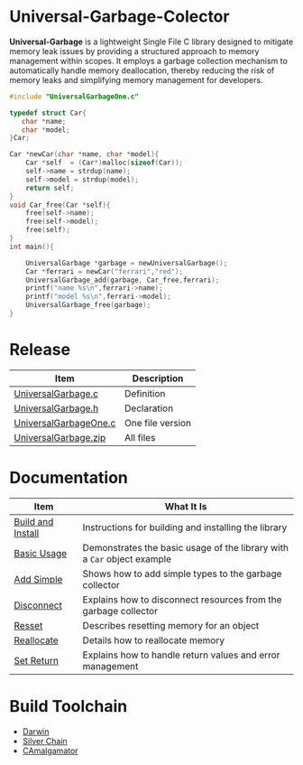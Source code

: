 # Universal-Garbage-Colector
**Universal-Garbage** is a lightweight Single File C library designed to mitigate memory leak issues by providing a structured approach to memory management within scopes. It employs a garbage collection mechanism to automatically handle memory deallocation, thereby reducing the risk of memory leaks and simplifying memory management for developers.

```c
#include "UniversalGarbageOne.c"

typedef struct Car{
   char *name;
   char *model;
}Car;

Car *newCar(char *name, char *model){
    Car *self  = (Car*)malloc(sizeof(Car));
    self->name = strdup(name);
    self->model = strdup(model);
    return self;
}
void Car_free(Car *self){
    free(self->name);
    free(self->model);
    free(self);
}
int main(){

    UniversalGarbage *garbage = newUniversalGarbage();
    Car *ferrari = newCar("ferrari","red");
    UniversalGarbage_add(garbage, Car_free,ferrari);
    printf("name %s\n",ferrari->name);
    printf("model %s\n",ferrari->model);
    UniversalGarbage_free(garbage);
}

```
# Release
| Item | Description |
| --- | --- |
|[UniversalGarbage.c](https://github.com/OUIsolutions/Universal-Garbage-Colector/releases/download/3.0.0/UniversalGarbage.c)| Definition  | 
|[UniversalGarbage.h](https://github.com/OUIsolutions/Universal-Garbage-Colector/releases/download/3.0.0/UniversalGarbage.h)|Declaration|
|[UniversalGarbageOne.c](https://github.com/OUIsolutions/Universal-Garbage-Colector/releases/download/3.0.0/UniversalGarbageOne.c)| One file version|
|[UniversalGarbage.zip](https://github.com/OUIsolutions/Universal-Garbage-Colector/releases/download/3.0.0/UniversalGarbage.zip)| All files|


# Documentation

| Item          | What It Is |
|-------        |-----------|
| [Build and Install](/docs/build_and_install.md)| Instructions for building and installing the library |
| [Basic Usage](/docs/basic_usage.md) | Demonstrates the basic usage of the library with a `Car` object example |
| [Add Simple](/docs/add_simple.md) | Shows how to add simple types to the garbage collector |
| [Disconnect](/docs/disconnect.md) | Explains how to disconnect resources from the garbage collector |
| [Resset](/docs/resset.md) | Describes resetting memory for an object |
| [Reallocate](/docs/reallocate.md) | Details how to reallocate memory |
| [Set Return](/docs/set_return.md) | Explains how to handle return values and error management |

# Build Toolchain

* [Darwin](https://github.com/OUIsolutions/Darwin)
* [Silver Chain](https://github.com/OUIsolutions/SilverChain)
* [CAmalgamator](https://github.com/OUIsolutions/CAmalgamator)